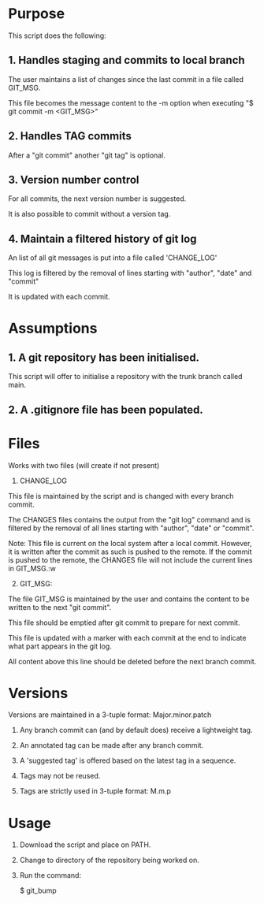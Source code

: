 # Purpose

This script does the following:

## 1. Handles staging and commits to local branch

The user maintains a list of changes since the last commit in a file called GIT_MSG. 

This file becomes the message content to the -m option when executing "$ git commit -m <GIT_MSG>"

## 2. Handles TAG commits

After a "git commit" another "git tag" is optional.

## 3. Version number control

For all commits, the next version number is suggested. 

It is also possible to commit without a version tag.

## 4. Maintain a filtered history of git log

An list of all git messages is put into a file called 'CHANGE_LOG'

This log is filtered by the removal of lines starting with "author", "date" and "commit"

It is updated with each commit.

# Assumptions

 ## 1. A git repository has been initialised.

 This script will offer to initialise a repository with the trunk branch called main.

 ## 2. A .gitignore file has been populated.

# Files

 Works with two files (will create if not present)

1. CHANGE_LOG

This file is maintained by the script and is changed with every branch commit.

The CHANGES files contains the output from the "git log" command and is filtered by the removal of all lines starting with "author", "date" or "commit".

Note: This file is current on the local system after a local commit. However, it is written after the commit as such is pushed to the remote. If the commit is pushed to the remote, the CHANGES file will not include the current lines in GIT_MSG.:w


2. GIT_MSG:

The file GIT_MSG is maintained by the user and contains the content to be written to the next "git commit".

This file should be emptied after git commit to prepare for next commit.

This file is updated with a marker with each commit at the end to indicate what part appears in the git log.

All content above this line should be deleted before the next branch commit.

# Versions

Versions are maintained in a 3-tuple format: Major.minor.patch

1. Any branch commit can (and by default does) receive a lightweight tag.

2. An annotated tag can be made after any branch commit.

3. A 'suggested tag' is offered based on the latest tag in a sequence.

4. Tags may not be reused.

5. Tags are strictly used in 3-tuple format: M.m.p

# Usage

1. Download the script and place on PATH.

2. Change to directory of the repository being worked on.

3. Run the command:

    $ git_bump


